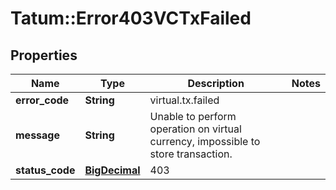 # Tatum::Error403VCTxFailed

## Properties
Name | Type | Description | Notes
------------ | ------------- | ------------- | -------------
**error_code** | **String** | virtual.tx.failed | 
**message** | **String** | Unable to perform operation on virtual currency, impossible to store transaction. | 
**status_code** | [**BigDecimal**](BigDecimal.md) | 403 | 

